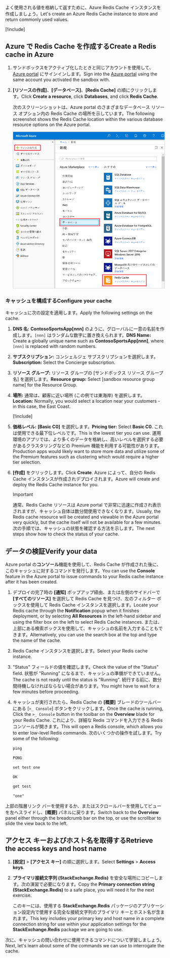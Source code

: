 <span data-ttu-id="32a66-101">よく使用される値を格納して返すために、Azure Redis Cache インスタンスを作成しましょう。</span><span class="sxs-lookup"><span data-stu-id="32a66-101">Let's create an Azure Redis Cache instance to store and return commonly used values.</span></span>

<!-- Activate the sandbox -->
[!include[](../../../includes/azure-sandbox-activate.md)]

## <a name="create-a-redis-cache-in-azure"></a><span data-ttu-id="32a66-102">Azure で Redis Cache を作成する</span><span class="sxs-lookup"><span data-stu-id="32a66-102">Create a Redis cache in Azure</span></span>

1. <span data-ttu-id="32a66-103">サンドボックスをアクティブ化したときと同じアカウントを使用して、[Azure portal](https://portal.azure.com/learn.docs.microsoft.com?azure-portal=true) にサインインします。</span><span class="sxs-lookup"><span data-stu-id="32a66-103">Sign into the [Azure portal](https://portal.azure.com/learn.docs.microsoft.com?azure-portal=true) using the same account you activated the sandbox with.</span></span>

1. <span data-ttu-id="32a66-104">**[リソースの作成]**、**[データベース]**、**[Redis Cache]** の順にクリックします。</span><span class="sxs-lookup"><span data-stu-id="32a66-104">Click **Create a resource**, click **Databases**, and click **Redis Cache**.</span></span>

    <span data-ttu-id="32a66-105">次のスクリーンショットは、Azure portal のさまざまなデータベース リソース オプション内の Redis Cache の場所を示しています。</span><span class="sxs-lookup"><span data-stu-id="32a66-105">The following screenshot shows the Redis Cache location within the various database resource options on the Azure portal.</span></span>

    ![[Create a resource]\(リソースの作成\)、[データベース]、[Redis Cache] オプションが強調表示された、Azure portal データベースのオプションを示すスクリーンショット。](../media/4-create-a-cache-1.png)

### <a name="configure-your-cache"></a><span data-ttu-id="32a66-107">キャッシュを構成する</span><span class="sxs-lookup"><span data-stu-id="32a66-107">Configure your cache</span></span>

<span data-ttu-id="32a66-108">キャッシュに次の設定を適用します。</span><span class="sxs-lookup"><span data-stu-id="32a66-108">Apply the following settings on the cache.</span></span>

1. <span data-ttu-id="32a66-109">**DNS 名:** **ContosoSportsApp[nnn]** のように、グローバルに一意の名前を作成します。`[nnn]` はランダムな数字に置き換えられます。</span><span class="sxs-lookup"><span data-stu-id="32a66-109">**DNS Name:** Create a globally unique name such as **ContosoSportsApp[nnn]**, where `[nnn]` is replaced with random numbers.</span></span>

1. <span data-ttu-id="32a66-110">**サブスクリプション:** コンシェルジェ サブスクリプションを選択します。</span><span class="sxs-lookup"><span data-stu-id="32a66-110">**Subscription:** Select the Concierge subscription.</span></span>

1. <span data-ttu-id="32a66-111">**リソース グループ:** リソース グループの <rgn>[サンドボックス リソース グループ名]</rgn> を選択します。</span><span class="sxs-lookup"><span data-stu-id="32a66-111">**Resource group:** Select <rgn>[sandbox resource group name]</rgn> for the Resource Group.</span></span>

1. <span data-ttu-id="32a66-112">**場所:** 通常は、顧客に近い場所 (この例では東海岸) を選択します。</span><span class="sxs-lookup"><span data-stu-id="32a66-112">**Location:** Normally, you would select a location near your customers - in this case, the East Coast.</span></span>

    [!include[](../../../includes/azure-sandbox-regions-note-friendly.md)]

5. <span data-ttu-id="32a66-113">**価格レベル:** **[Basic C0]** を選択します。</span><span class="sxs-lookup"><span data-stu-id="32a66-113">**Pricing tier:** Select **Basic C0**.</span></span> <span data-ttu-id="32a66-114">これは使用できる最下位レベルです。</span><span class="sxs-lookup"><span data-stu-id="32a66-114">This is the lowest tier you can use.</span></span> <span data-ttu-id="32a66-115">運用環境のアプリでは、より多くのデータを格納し、高いレベルを選択する必要があるクラスタリングなどの Premium 機能を利用する可能性があります。</span><span class="sxs-lookup"><span data-stu-id="32a66-115">Production apps would likely want to store more data and utilize some of the Premium features such as clustering which would require a higher tier selection.</span></span>

1. <span data-ttu-id="32a66-116">**[作成]** をクリックします。</span><span class="sxs-lookup"><span data-stu-id="32a66-116">Click **Create**.</span></span> <span data-ttu-id="32a66-117">Azure によって、自分の Redis Cache インスタンスが作成されデプロイされます。</span><span class="sxs-lookup"><span data-stu-id="32a66-117">Azure will create and deploy the Redis Cache instance for you.</span></span>

    > [!IMPORTANT]
    > <span data-ttu-id="32a66-118">通常、Redis Cache リソースは Azure portal で非常に迅速に作成され表示されますが、キャッシュ自体は数分間使用できなくなります。</span><span class="sxs-lookup"><span data-stu-id="32a66-118">Usually, the Redis cache resource will be created and viewable in the Azure portal very quickly, but the cache itself will not be available for a few minutes.</span></span> <span data-ttu-id="32a66-119">次の手順では、キャッシュの状態を確認する方法を示します。</span><span class="sxs-lookup"><span data-stu-id="32a66-119">The next steps show how to check the status of your cache.</span></span>

## <a name="verify-your-data"></a><span data-ttu-id="32a66-120">データの検証</span><span class="sxs-lookup"><span data-stu-id="32a66-120">Verify your data</span></span>

<span data-ttu-id="32a66-121">Azure portal の**コンソール**機能を使用して、Redis Cache が作成された後に、このキャッシュに対するコマンドを発行します。</span><span class="sxs-lookup"><span data-stu-id="32a66-121">You can use the **Console** feature in the Azure portal to issue commands to your Redis cache instance after it has been created.</span></span>

1. <span data-ttu-id="32a66-122">デプロイの完了時の **[通知]** ポップアップ経由、または左側のサイドバーで **[すべてのリソース]** を選択して Redis Cache を見つけ、左のフィルター ボックスを使用して Redis Cache インスタンスを選択します。</span><span class="sxs-lookup"><span data-stu-id="32a66-122">Locate your Redis cache through the **Notification** popup when it finishes deployment, or by selecting **All Resources** in the left-hand sidebar and using the filter box on the left to select Redis Cache instances.</span></span> <span data-ttu-id="32a66-123">または、上部にある検索ボックスを使用して、キャッシュの名前を入力することもできます。</span><span class="sxs-lookup"><span data-stu-id="32a66-123">Alternatively, you can use the search box at the top and type the name of the cache.</span></span>

1. <span data-ttu-id="32a66-124">Redis Cache インスタンスを選択します。</span><span class="sxs-lookup"><span data-stu-id="32a66-124">Select your Redis cache instance.</span></span>

1. <span data-ttu-id="32a66-125">"Status" フィールドの値を確認します。</span><span class="sxs-lookup"><span data-stu-id="32a66-125">Check the value of the "Status" field.</span></span> <span data-ttu-id="32a66-126">状態が "Running" になるまで、キャッシュの準備ができていません。</span><span class="sxs-lookup"><span data-stu-id="32a66-126">The cache is not ready until the status is "Running".</span></span> <span data-ttu-id="32a66-127">続行する前に、数分間待機しなければならない場合があります。</span><span class="sxs-lookup"><span data-stu-id="32a66-127">You might have to wait for a few minutes before proceeding.</span></span>

1. <span data-ttu-id="32a66-128">キャッシュが実行されたら、Redis Cache の **[概要]** ブレードのツールバーにある [`>_ Console`] ボタンをクリックします。</span><span class="sxs-lookup"><span data-stu-id="32a66-128">Once the cache is running, Click the `>_ Console` button in the toolbar on the **Overview** blade for your Redis Cache.</span></span> <span data-ttu-id="32a66-129">これにより、詳細な Redis コマンドを入力できる Redis コンソールが開きます。</span><span class="sxs-lookup"><span data-stu-id="32a66-129">This will open a Redis console, which allows you to enter low-level Redis commands.</span></span> <span data-ttu-id="32a66-130">次のいくつかの操作を試します。</span><span class="sxs-lookup"><span data-stu-id="32a66-130">Try some of the following:</span></span>

    ```console
    ping
    ```

    ```output
    PONG
    ```

    ```console
    set test one
    ```

    ```output
    OK
    ```

    ```console
    get test
    ```

    ```output
    "one"
    ```

<span data-ttu-id="32a66-131">上部の階層リンク バーを使用するか、またはスクロールバーを使用してビューを左へスライドし、**[概要]** パネルに戻ります。</span><span class="sxs-lookup"><span data-stu-id="32a66-131">Switch back to the **Overview** panel either through the breadcrumb bar on the top, or use the scrollbar to slide the view back to the left.</span></span>

## <a name="retrieve-the-access-keys-and-host-name"></a><span data-ttu-id="32a66-132">アクセス キーおよびホスト名を取得する</span><span class="sxs-lookup"><span data-stu-id="32a66-132">Retrieve the access keys and host name</span></span>

1. <span data-ttu-id="32a66-133">**[設定]** > **[アクセス キー]** の順に選択します。</span><span class="sxs-lookup"><span data-stu-id="32a66-133">Select **Settings** > **Access keys**.</span></span>

1. <span data-ttu-id="32a66-134">**プライマリ接続文字列 (StackExchange.Redis)** を安全な場所にコピーします。次の演習で必要になります。</span><span class="sxs-lookup"><span data-stu-id="32a66-134">Copy the **Primary connection string (StackExchange.Redis)** to a safe place, you will need it for the next exercise.</span></span>

    <span data-ttu-id="32a66-135">このキーには、使用する **StackExchange.Redis** パッケージのアプリケーション設定内で使用する完全な接続文字列のプライマリ キーとホスト名が含まれます。</span><span class="sxs-lookup"><span data-stu-id="32a66-135">This key includes your primary key and host name in a complete connection string for use within your application settings for the **StackExchange.Redis** package we are going to use.</span></span>

<span data-ttu-id="32a66-136">次に、キャッシュの問い合わせに使用できるコマンドについて学習しましょう。</span><span class="sxs-lookup"><span data-stu-id="32a66-136">Next, let's learn about some of the commands we can use to interrogate the cache.</span></span>